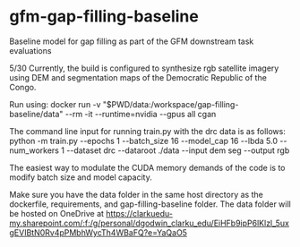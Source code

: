 # gfm-gap-filling-baseline
Baseline model for gap filling as part of the GFM downstream task evaluations

5/30
Currently, the build is configured to synthesize rgb satellite imagery using DEM and segmentation maps of the Democratic Republic of the Congo. 

Run using:
docker run -v "$PWD/data:/workspace/gap-filling-baseline/data" --rm -it --runtime=nvidia --gpus all cgan

The command line input for running train.py with the drc data is as follows: 
python -m train.py --epochs 1 --batch_size 16 --model_cap 16 --lbda 5.0 --num_workers 1 --dataset drc --dataroot ./data --input dem seg --output rgb

The easiest way to modulate the CUDA memory demands of the code is to modify batch size and model capacity.

Make sure you have the data folder in the same host directory as the dockerfile, requirements, and gap-filling-baseline folder. The data folder will be hosted on OneDrive at https://clarkuedu-my.sharepoint.com/:f:/g/personal/dgodwin_clarku_edu/EiHFb9ipP6lKlzl_5uxgEVIBtN0Rv4pPMbhWycTh4WBaFQ?e=YaQaO5

